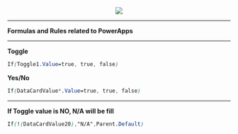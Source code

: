 <p align="center">
<img src="https://user-images.githubusercontent.com/19554935/66256981-bc639e80-e761-11e9-8f6c-03e461718035.png"/>
  </p>
  
  
***
<b>Formulas and Rules related to PowerApps</b>
***
<b>Toggle</b>
```css
If(Toggle1.Value=true, true, false)
```
<b>Yes/No</b>
```css
If(DataCardValue*.Value=true, true, false)
```
***
<b>If Toggle value is NO, N/A will be fill</b>
```css
If(!(DataCardValue20),"N/A",Parent.Default)
```
